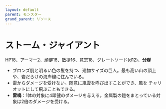 ```yaml
---
layout: default
parent: モンスター
grand_parent: リソース
---
```


# ストーム・ジャイアント

HP18、アーマー2、頑健18、敏捷16、意志18、グレートソード(d12)、**分隊**

- ブロンズ肌と明るい色の髪を持つ、建物サイズの巨人。最も高い山の頂上や、岩だらけの海岸線に住んでいる。
- 雷からダメージを受けない。随意に嵐雲を呼び出すことができ、風を チャリオットにして飛ぶこともできる。
- **雷鳴**：1体の対象に4頑健のダメージを与える。金属製の鎧をまとっている対象は2倍のダメージを受ける。